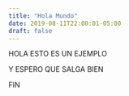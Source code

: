 ```yaml
---
title: "Hola Mundo"
date: 2019-08-11T22:00:01-05:00
draft: false
---
```

HOLA ESTO ES UN EJEMPLO 

Y ESPERO QUE SALGA BIEN 

FIN
